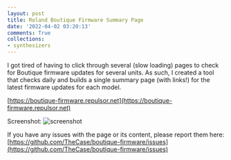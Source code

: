 ```yaml
---
layout: post
title: Roland Boutique Firmware Summary Page
date: '2022-04-02 03:20:13'
comments: True
collections:
- synthesizers
---
```


I got tired of having to click through several (slow loading) pages to check for Boutique firmware updates for several units.  As such, I created a tool that checks daily and builds a single summary page (with links!) for the latest firmware updates for each model. 

[https://boutique-firmware.repulsor.net](https://boutique-firmware.repulsor.net)

Screenshot:
![screenshot](https://res.cloudinary.com/thecase/image/upload/q_auto:good/Screen-Shot-2022-04-01-at-9.18.10-PM.png)

If you have any issues with the page or its content, please report them here:  [https://github.com/TheCase/boutique-firmware/issues](https://github.com/TheCase/boutique-firmware/issues)


